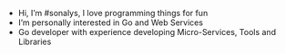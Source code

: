 - Hi, I’m #sonalys, I love programming things for fun
- I’m personally interested in Go and Web Services
- Go developer with experience developing Micro-Services, Tools and Libraries
